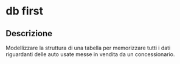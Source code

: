 # db first
## Descrizione
Modellizzare la struttura di una tabella per memorizzare tutti i dati riguardanti delle auto usate messe in vendita da un concessionario.
